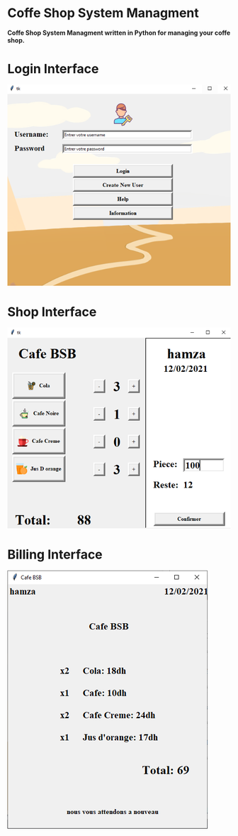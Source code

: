 # Coffe Shop System Managment

**Coffe Shop System Managment written in Python for managing your coffe shop.**

# Login Interface

![CoffeShop](/docs/login.PNG)


# Shop Interface

![CoffeShop](/docs/menu.PNG)


# Billing Interface

![CoffeShop](/docs/facturation.PNG)